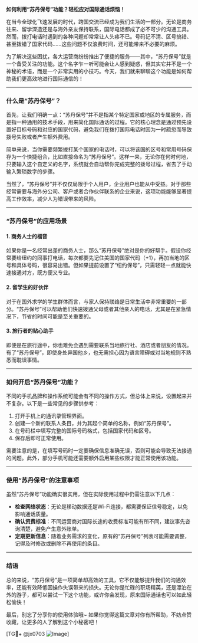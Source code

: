 **如何利用“苏丹保号”功能？轻松应对国际通话烦恼！**

在当今全球化飞速发展的时代，跨国交流已经成为我们生活的一部分。无论是商务往来、留学深造还是与海外亲友保持联系，国际电话都成了必不可少的沟通工具。然而，拨打电话时遇到的各种问题却常常让人头疼不已。号码记不清、区号搞错、甚至拨错了国家代码……这些问题不仅浪费时间，还可能带来不必要的麻烦。

为了解决这些困扰，各大运营商纷纷推出了便捷的服务——其中，“苏丹保号”就是一个备受关注的功能。这个名字乍一听可能会让人感到疑惑，但其实它并不是一个神秘的术语，而是一个非常实用的小技巧。今天，我们就来聊聊这个功能是如何帮助我们更高效地进行国际通信的！

---

### 什么是“苏丹保号”？

首先，让我们明确一点：“苏丹保号”并不是指某个特定国家或地区的专属服务，而是指一种通用的技术手段，用来简化国际通话的过程。它的核心理念是通过预先设置好目标号码和对应的国家代码，避免我们在拨打国际电话时因为一时疏忽而导致拨号失败或者产生额外费用。

简单来说，当你需要频繁拨打某个国家的电话时，可以将该国的区号和常用号码保存为一个快捷组合，比如直接命名为“苏丹保号”。这样一来，无论你在何时何地，只要输入这个自定义的名字，系统就会自动帮你完成完整的拨号过程，省去了手动输入繁琐数字的步骤。

当然了，“苏丹保号”并不仅仅局限于个人用户，企业用户也能从中受益。对于那些经常需要与海外分公司、客户或者合作伙伴联系的企业来说，这项功能能够显著提高工作效率，减少人为错误带来的风险。

---

### “苏丹保号”的应用场景

#### 1. **商务人士的福音**
如果你是一名经常出差的商务人士，那么“苏丹保号”绝对是你的好帮手。假设你经常要给纽约的同事打电话，每次都要先记住美国的国家代码（+1），再加当地的区号和具体号码，很容易出错。但如果提前设置了“纽约保号”，只需轻轻一点就能快速接通对方，既方便又专业。

#### 2. **留学生的好伙伴**
对于在国外求学的学生群体而言，与家人保持联络是日常生活中非常重要的一部分。“苏丹保号”可以帮助他们快速拨通父母或者其他亲人的电话，尤其是在紧急情况下，节省的时间可能是至关重要的。

#### 3. **旅行者的贴心助手**
即便是在旅行途中，你也难免会遇到需要联系当地旅行社、酒店或者朋友的情况。有了“苏丹保号”，即使身处异国他乡，也无需担心因为语言障碍或对当地规则不熟悉而耽误事情。

---

### 如何开启“苏丹保号”功能？

不同的手机品牌和操作系统可能会有不同的操作方式，但总体上来说，设置起来并不复杂。以下是一些常见的步骤供参考：

1. 打开手机上的通讯录管理界面。
2. 创建一个新的联系人条目，并为其起个简单的名称，例如“苏丹保号”。
3. 在号码栏中填写完整的国际号码格式，包括国家代码和区号。
4. 保存后即可正常使用。

需要注意的是，在填写号码时一定要确保信息准确无误，否则可能会导致无法接通的问题。此外，部分手机可能还需要额外启用某些权限才能正常使用该功能。

---

### 使用“苏丹保号”的注意事项

虽然“苏丹保号”功能确实很实用，但在实际使用过程中仍需注意以下几点：

- **检查网络状态**：无论是移动数据还是Wi-Fi连接，都需要保证信号稳定，以免影响通话质量。
- **确认资费标准**：不同运营商对国际长途的收费标准可能有所不同，建议事先咨询清楚，避免产生意外账单。
- **定期更新信息**：随着业务需求的变化，原有的“苏丹保号”列表可能需要调整，记得及时修改或删除不再使用的条目。

---

### 结语

总的来说，“苏丹保号”是一项简单却高效的工具，它不仅能够提升我们的沟通效率，还能有效降低因操作失误带来的损失。无论你是忙碌的职场精英，还是漂泊在外的游子，都可以尝试一下这个功能，或许你会发现，原来国际通话也可以如此轻松愉快！

最后，别忘了分享你的使用体验哦~ 如果你觉得这篇文章对你有所帮助，不妨点赞收藏，让更多的人了解到这个小秘密吧！

[TG💪+ @jx0703 ![Image](https://github.com/user-attachments/assets/dbca1d08-cadb-493c-b0ec-ad6f7a83f270)]